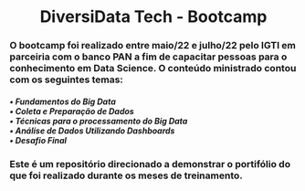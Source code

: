 <h1 align="center"> DiversiData Tech - Bootcamp </h1>
<h3> O bootcamp foi realizado entre maio/22 e julho/22 pelo IGTI em parceiria com o banco PAN a fim de capacitar pessoas para o conhecimento em Data Science. 
O conteúdo ministrado contou com os seguintes temas: </h3>
<h5>• Fundamentos do Big Data <br>
• Coleta e Preparação de Dados <br>
• Técnicas para o processamento do Big Data <br>
• Análise de Dados Utilizando Dashboards <br>
• Desafio Final <br></h5>
<h3> Este é um repositório direcionado a demonstrar o portifólio do que foi realizado durante os meses de treinamento.</h3>
